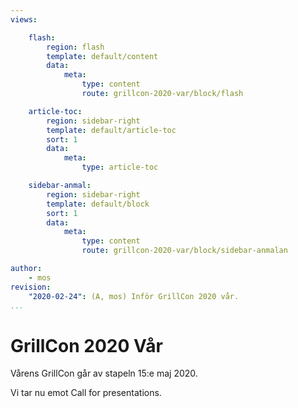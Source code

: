 ```yaml
---
views:

    flash:
        region: flash
        template: default/content
        data:
            meta:
                type: content
                route: grillcon-2020-var/block/flash

    article-toc:
        region: sidebar-right
        template: default/article-toc
        sort: 1
        data:
            meta:
                type: article-toc

    sidebar-anmal:
        region: sidebar-right
        template: default/block
        sort: 1
        data:
            meta:
                type: content
                route: grillcon-2020-var/block/sidebar-anmalan

author:
    - mos
revision:
    "2020-02-24": (A, mos) Inför GrillCon 2020 vår.
...
```

GrillCon 2020 Vår
===============================

Vårens GrillCon går av stapeln 15:e maj 2020.

Vi tar nu emot Call for presentations.

<!--
Det blir Hackathon-torsdag med kvällsmat på Biobaren, konferens-fredag med klassisk grill och utflykts-lördag med fotoklubben.

[ANMÄL DIG NU!](https://sechat.dbwebb.se/register)

Ta chansen att lära dig nya saker samtidigt som du umgås med befintliga och gamla studenter. Ett strålande tillfälle att nätverka och skaffa livslånga kontaktnät av programmerare och likasinnade. Som tidigare student är detta en utmärkt möjlighet att besöka din gamla skola och träffa gamla studiekamrater eller försöka smygrekrytera de som går ut.



Övergripande planering {#plan}
--------------------------------

Det övergripande schemat ser ut så här.

| Dag          | Tid   | Vad händer?                        |
|--------------|:-----:|------------------------------------|
| Torsdag      | 10-17 | Hackathon i labbsalen              |
|              | 18-   | Kvällsmat på Biobaren              |
| Fredag       | 10-15 | Konferens                          |
|              | 15-17 | Förberedelse inför grill och kubb  |
|              | 17-   | Klassisk Grill                     |
| Lördag       | 09-15 | Utflykt med fotoklubben            |

Här följer mer information om respektive programpunkt.



Torsdag: Hackathon och Capture The Flag med Vidar {#torsdag}
--------------------------------

Vår variant av Hackathon är programmeringsstuga i labbsalen på torsdagen, då hänger lärare, studenter och tillresande i labbsalen. Välkommen att delta genom att förlägga din arbetsdag till labbsalen och insupa atmosfären. Koda loss eller sitt och prata med likasinnade.

[FIGURE src=image/personer/matrix.png?w=c5&h=200&cf caption="Vidar Tedenbrant (?), med fånga flaggan" class="right"]

Denna torsdag kommer Vidar "Lenore" Tedenbrant att hålla i en session av **Capture The Flag (CTF)** där du kan tävla om att fånga flaggorna i de säkerhetsrelaterade CTF:er som Vidar och hans kollegor har skapat.

Bakom sig har Vidar studentorganisationen [Sektionen för Internetbaserad Socialisering (SIS)](https://sis.bthstudent.se/) och en del studenter från utbildningsprogrammet Civilingenjör i datorsäkerhet.

Följande hållpunkter finns då Vidar styr upp verksamheten.

| Dag          | Tid   | Vad händer?                        |
|--------------|:-----:|------------------------------------|
| Torsdag      | 10:15 | Vidar visar en handfull enkla CTF:er som man kan träna på. |
|              | 13:15 | Vidar öppnar den riktiga tävlingen där du samlar poäng för varje CTF du fångar och tävlar med andra. |

Vi har ryktesvägen hört att ett par studenter från civsäk kommer att delta i tävlingen, kanske kan vi från dem lära oss en del om hur man fångar CTF:er.



Torsdag kväll: Mat på BioBar {#torsdagkvall}
--------------------------------

På torsdagskvällen är det mat på [Biobaren](https://www.biobaren.se/) och mingel på det sättet som programmerare minglar...

BioBar är förbokad och föranmälan krävs. Man är naturligtvis ändå välkommen att försöka droppa in på eget bevåg och eget ansvar.



Fredag: Konferensdag {#konferens}
--------------------------------

Plats: Sal H429 alternativt G404 (beror på antalet anmälningar).

Konferensdelen pågår 10-15 med paus för lunch klockan 12-13.

Följande är övergripande schemat för seminarierna.

| Tid            | Vad händer?                         |
|:--------------:|-------------------------------------|
| 10:00          | Samling och mingel                  |
| 10:10          | Konferensen öppnas (mos)            |
| 10:15          | Teknologi-snick-snack (pecha kucha) |
|                | - Peter Hamfelt                     |
|                | - Andreas Arnesson                  |
| 11:10          | Regexp med Rex                      |
| 11:45          | Regexp tävling (mos)                |
| 12:00          | Lunch                               |
| 13:00          | Samling och mingel                  |
| 13:10          | Eftermiddagen öppnas (mos)          |
| 13:15          | Emil om "The Big Three ++" (JS ramverk) |
| 14:10          | Jane om att bli chef för programmerare. |



### Kl 10: Teknologi-snick-snack {#10}

Här kör vi kort-korta presentationer som följer en gemensam form likt [Pecha kucha](https://sv.wikipedia.org/wiki/Pecha_kucha). Det är ett upplägg om 20 slides á 20 sekunder (6 minuter och 40 sekunder) följt av frågestund.

Gongongen ringer högt när tiden gått ut. Talaren vinner om hen håller tiden.

Presentatörer äro följande.

| Presentatör       | Titel |
|-------------------|-------|
| Peter&nbsp;Hamfelt     | Erfarenheter av att utveckla en intelligent chattbot. |
| Andreas&nbsp;Arnesson  | Vad innebär DevOps? |

Här följer mer information om respektive föredrag och fördragshållare under pecha kucha sessionen.



### Peter om en intelligent chattbott {#10-1}

<div class="clearfix" markdown="1">

[FIGURE src=image/personer/peter-hamfelt.jpg?w=c5&h=200&cf&a=23,45,35,10 caption="Peter Hamfelt, utvecklare och framtida chef" class="right"]

Peter Hamfelt, student på Software Engineering och allmänt aktiv som ansvarig på KIDS (idrottsföreningen för studenter på BTH) och ledamot i utbildningsföreningen BITS).

Peter hinner även med sina studier som nu omfattar ett grupprojekt där en intelligent chattklient/chattbot utvecklas för att automatisk besvara frågor likt en kundtjänst.

Peter kommer prata om tekniken i sig och erfarenheter från projektet.

</div>



### Andreas förklarar begreppet DevOps {#10-2}

<div class="clearfix" markdown="1">

[FIGURE src=image/personer/andreas-arnesson.jpg?w=c5&h=200&cf&a=12,10,35,30 caption="Andreas Arnesson, koll på DevOps" class="right"]

Andreas Arnesson, aka zeldah, före detta student på Software Engineering som jobbat som programutvecklare på Ericsson och nu jobbar på Blekinge Tekniska Högskola kommer att berätta vad begreppet "DevOps" handlar om.

Men vad innebär termen egentligen? De flesta gör koppling till CI/CD (Continous Integration/Delivery) för att automatisera arbete och kanske att utvecklare ska jobba tätare med operations folket. Men DevOps är så mycket mer, det är en kultur och arbetssätt hela företag behöver anamma.

Andreas är killen som har koll på DevOps.

</div>



### Kl 11: Regex med Rex {#11}

[FIGURE src=image/personer/leopold-olsson.jpg?w=c5&h=200&cf caption="Leopold Olsson, Cybercom Group" class="right"]

Leopold Olsson, aka bobbzorzen, har alltid haft en förkärlek till reguljära uttryck och kommer nu hit för att ge oss en genväg in i en underbar värld av ett kraftfullt verktyg som kan se ut så här:

```
/^[Ll]eo(?:pold)?$/
```

Leo gick ut programmet Webbprogrammering för ett antal år sedan och flyttade till Jönköping för att jobba på Cybercom Group som konsult och software developer. Leo har varvat med olika uppdrag såsom att programmera automatiserade tester till gräsklippare på Huskvarna med uppdrag inom undervisning av Python på Jönköping University.

Nu är Leo på en allmän konferensresa och besöker oss alltså för att prata om ett av sina stora intressen, reguljära uttryck. Missa inte möjligheten att lära dig regex på en timme, med Rex, som han också kallas.



### Kl 13: Emil med The Big Three ++ (JS ramverk) {#13}

<div class="clearfix" markdown="1">

[FIGURE src=image/personer/emilfolino.jpg?w=c5&h=200&cf&a=0,15,0,5 caption="Emil Folino, attityd om JavaScript ramverk" class="right"]

Emil Folino inleder eftermiddagen med en Pecha Kucha om "The Big Three ++" som handlar om de tre stora dominerande ramverken i JavaScript-världen - Angular, React, Vue. Dessutom tar Emil upp mindre varianter såsom Mithril och renodlad JavaScript-kod, det är "++" delen.

Sammanhanget är hur man bygger Single Page Application (SPA) webbklienter och hur kan kan tänka inför valet av teknik. Dessa tekniker är nog för tillfället en av de mer heta och efterfrågade förmågorna i platsannonser.

Emil har lovat att avsluta sin presentation med lite attityd och en bestämd uppfattning om vad som är rätt val.

Efter presentationen har vi en modererad diskussion, uppstyrd av moderator-mos, om de olika ramverken och hur man kan tänka kring val av JavaScript ramverk till olika projekt.

Vi diskuterar teknikval av JavaScript ramvkerk ur olika aspekter, några äro följande.

* Teknikval vid utbildning
* Teknikval vid stordrift (många programmerare, stora projekt)
* Teknikval med duktiga JavaScript-utvecklare
* Underhåll och vidarutvecklingsaspekter
* Hur ser marknaden ut om ett par år

</div>



### Kl 14: Jane om att vara chef för programmarere {#14}

[FIGURE src=image/personer/jane-strandberg.jpg?w=c5&h=200&cf caption="Jane Strandberg, Prisjakt" class="right"]

Jane Strandberg, aka Sylvanas, är en välkänd profil på dbwebb, grillcon och BTH. Jane gick ut programmet Webbprogrammering och stannade sedan några år för att undervisa på BTH. Därefter fortsatte Jane till Malmö för att jobba som programmerare på Prisjakt. Efter något år på Prisjakt blev Jane erbjuden en position som chef och teamledare över en grupp av programmerare på Prisjakt.

Jane kommer nu hit för att prata om hur det är att vara chef för programmerare och hur det känns att lyftas upp som chef över sina forna kollegor. Låt oss fråga henne om ens syn förändras på verksamheten när man går från programmerare till chef.

Kanske kan vi få lite tips och trix om hur man manipulerar sin chef kanske, om det går? Eller vad man behöver göra för att få en chefsroll, vilka kvaliteter är det som en chef behöver?



Fredag: Klassisk Grill {#grill}
--------------------------------

[FIGURE src=image/grill-album/mos_grill.jpg?w=730&h=240&cf&a=16,0,0,0 caption="Grillspett i sann spiritualistisk anda."]

Traditionell grill med förrätt, varmrätt, efterrätt och snacks.

Förhoppningsvis har någon hackat och preppat inför grillspetten. Har vi ännu mer tur har någon handlat och det finns en grill som vi kan låna och någon som bär den till grillplatsen.

Under kvällen sker bland annat följande:

* WM i kubb, utmana lärarteamet som alltid brukar vinna (man minns det man vill).
* Riktigt svår tipspromenad av Daniel.
* Prisutdelning för [WM i Uptime 2018/2019](https://dbwebb.se/forum/viewtopic.php?f=25&t=7680).

I år har vi ett tält om det börjar regna.

så här kan det se ut när vi grillar, i vått och torrt. Mest vått i höstas när stormen Knud kom på besök.

[YOUTUBE src=aGgaR5ryyBM width=730 caption="GrillCon hösten 2018 då stormen knud kom och besökte oss."]



Lördag: Utflykt med Fotoklubben {#utflykt}
--------------------------------

[FIGURE src=image/fotoklubben/aspo-2017-var_1600.jpg?w=740&h=240&cf&a=30,0,0,0,0&f0=colorize,40,0,0,0 caption="Vårutflykten 2017 gick till Aspö."]

Utflykten pågår ungefär mellan 09-15. Plats för starten meddelas senare tillsammans med fler detaljer om dagen.

Anmälan behövs eftersom vi samordnar bilar till platsen för utflykten. Prata med mos om du är osäker på hur det funkar.

Utflykten arrangeras av dbwebb's Foto- och Fritidsklubb. Det blir ett hemligt resmål som innebär enklare vandring/promenad bland sevärdheter och natur. En halvdagsutflykt i (hav), skog och mark i all enkelhet. Ta med egen matsäck, kläder för väder och en kamera om andan faller på.

Du kan se [videos med fotokollage](https://www.youtube.com/playlist?list=PLKtP9l5q3ce9Vp6AiNCGAA65LO4uKVUOI) från några av de tidigare utflykterna.

[Fotoklubben håller till i forumet](https://dbwebb.se/forum/viewforum.php?f=66).



Hitta hit {#hitta}
--------------------------------

Här är vi.

<iframe src="https://www.google.com/maps/d/u/0/embed?mid=1UNmeJUpCMmbFy7dAFLzOwzwfFps" width="640" height="480"></iframe>



Parkera vid BTH {#parkera}
--------------------------------

Det är fri parkering men du behöver ett parkeringskort att lägga i framrutan. Du kan hämta parkeringskortet i receptionen, byggnaden som ser ut som en rund badtunna i trä i extra stort format.

-->



<!--
Syfte {#syfte}
--------------------------------

Berätta kort varför vi gör detta, så det blir tydligt.
-->


<!--
Arrangörer {#arrangorer}
--------------------------------

Den Executiva Kommittén sköter all planering och träffas en gång i månaden, året runt. Här nämns (några av) de som deltagit under 2018/19.

* Daniel Persson, kh31d4r, sekreterare (representerar industrin och gamla PT:are)
* Björn Andersson (representant BITS, Webb)
* Peter Hamfelt (representant BITS, SE)
* Vidar Tedenbrant, Leonore (representant SIS, Webb)
* Mikael Roos, mos, diktator (representant BTH, dbwebb, Webb, gamla PT:are)

BITS är utbildningsföreningen för "[Blekinge Ingenjörstekniska Studenter](https://www.facebook.com/bthstudent.bits/)".

SIS är studentföreningen "[Sektionen för Internetbaserad Socialisering](https://sis.bthstudent.se/)".

BTH är [Blekinge Tekniska Högskola](https://bth.se).

Beteckningen dbwebb representerar den allmänna community som finns kring webbplatsen dbwebb.se och de kurser som där bedrivs.

Lärarteamet kring dbwebb med Kenneth Lewenhagen, Andreas Arnesson, Emil Folino (och mos) är aktiva i allmän planering och genomförande av evenemanget. 

PT:are är studenter som vid BTH gått ett utbildningsprogram inom Programvaruteknik, någon gång sedan starten 1990. Här inkluderas bland annat utbildningarna Programvaruteknik, Programvaruingenjör, (International) Software Engineer, Webbprogrammering.

SE är utbildningsprogrammet "Software Engineering" (och "International Software Engineering").

Web är utbildningsprogrammen "Webbprogrammering 180hp campus" och "Webbprogrammering 120hp distans".

-->
